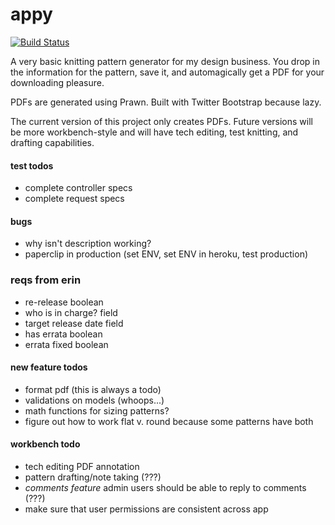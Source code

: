 # appy

[![Build Status](https://travis-ci.org/feministy/appy.png)](https://travis-ci.org/feministy/appy)


A very basic knitting pattern generator for my design business. You drop in the information for the pattern, save it, and automagically get a PDF for your downloading pleasure.

PDFs are generated using Prawn. Built with Twitter Bootstrap because lazy.

The current version of this project only creates PDFs. Future versions will be more workbench-style and will have tech editing, test knitting, and drafting capabilities.

#### test todos

- complete controller specs
- complete request specs

#### bugs

- why isn't description working?
- paperclip in production (set ENV, set ENV in heroku, test production)

### reqs from erin

- re-release boolean
- who is in charge? field
- target release date field
- has errata boolean
- errata fixed boolean

#### new feature todos

- format pdf (this is always a todo)
- validations on models (whoops...)
- math functions for sizing patterns?
- figure out how to work flat v. round because some patterns have both

#### workbench todo

- tech editing PDF annotation
- pattern drafting/note taking (???)
- *comments feature* admin users should be able to reply to comments (???)
- make sure that user permissions are consistent across app